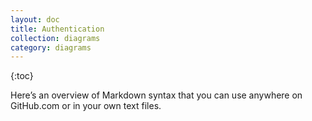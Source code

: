 ```yaml
---
layout: doc
title: Authentication
collection: diagrams
category: diagrams
---
```


{:toc}

Here&rsquo;s an overview of Markdown syntax that you can use anywhere on GitHub.com or in your own text files.


